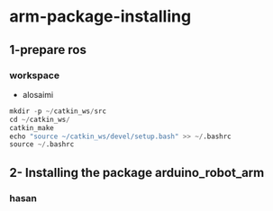 # arm-package-installing
## 1-prepare ros
### workspace
* alosaimi
~~~python
mkdir -p ~/catkin_ws/src
cd ~/catkin_ws/
catkin_make
echo "source ~/catkin_ws/devel/setup.bash" >> ~/.bashrc
source ~/.bashrc
~~~
## 2- Installing the package arduino_robot_arm
### hasan
